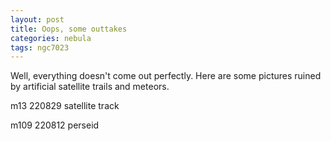 ```yaml
---
layout: post
title: Oops, some outtakes
categories: nebula
tags: ngc7023
---
```


Well, everything doesn't come out perfectly.  Here are some pictures ruined by artificial satellite trails and meteors.

m13 220829 satellite track

m109 220812 perseid
